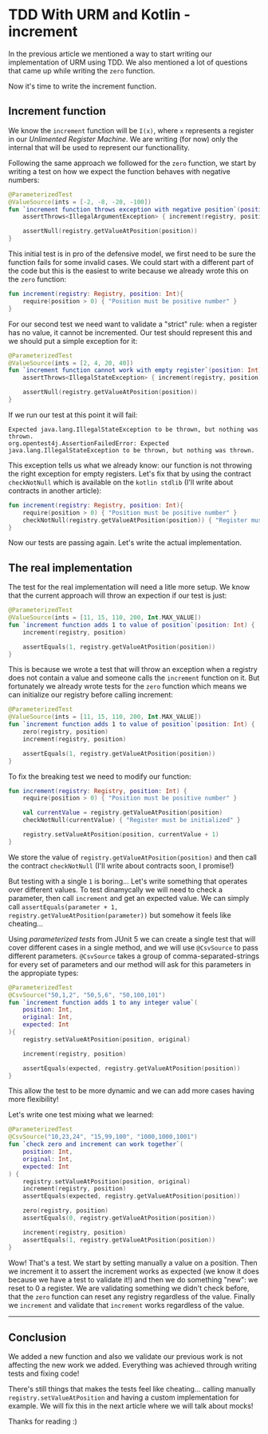 # TDD With URM and Kotlin - increment

In the previous article we mentioned a way to start writing our implementation of URM using TDD. We also mentioned a lot of questions that came up while writing the `zero` function.

Now it's time to write the increment function.

## Increment function

We know the `increment` function will be `I(x)`, where `x` represents a register in our _Unlimented Register Machine_. We are writing (for now) only the internal that will be used to represent our functionallity.

Following the same approach we followed for the `zero` function, we start by writing a test on how we expect the function behaves with negative numbers:

```kotlin
@ParameterizedTest
@ValueSource(ints = [-2, -8, -20, -100])
fun `increment function throws exception with negative position`(position: Int) {
    assertThrows<IllegalArgumentException> { increment(registry, position) }

    assertNull(registry.getValueAtPosition(position))
}
```

This initial test is in pro of the defensive model, we first need to be sure the function fails for some invalid cases. We could start with a different part of the code but this is the easiest to write because we already wrote this on the `zero` function:

```kotlin
fun increment(registry: Registry, position: Int){
    require(position > 0) { "Position must be positive number" }
}
```

For our second test we need want to validate a "strict" rule: when a register has no value, it cannot be incremented. Our test should represent this and we should put a simple exception for it:

```kotlin
@ParameterizedTest
@ValueSource(ints = [2, 4, 20, 40])
fun `increment function cannot work with empty register`(position: Int) {
    assertThrows<IllegalStateException> { increment(registry, position) }

    assertNull(registry.getValueAtPosition(position))
}
```

If we run our test at this point it will fail:

```
Expected java.lang.IllegalStateException to be thrown, but nothing was thrown.
org.opentest4j.AssertionFailedError: Expected java.lang.IllegalStateException to be thrown, but nothing was thrown.
```

This exception tells us what we already know: our function is not throwing the right exception for empty registers. Let's fix that by using the contract `checkNotNull` which is available on the `kotlin stdlib` (I'll write about contracts in another article):

```kotlin
fun increment(registry: Registry, position: Int){
    require(position > 0) { "Position must be positive number" }
    checkNotNull(registry.getValueAtPosition(position)) { "Register must be initialized" }
}
```

Now our tests are passing again. Let's write the actual implementation.

## The real implementation

The test for the real implementation will need a litle more setup. We know that the current approach will throw an expection if our test is just:

```kotlin
@ParameterizedTest
@ValueSource(ints = [11, 15, 110, 200, Int.MAX_VALUE])
fun `increment function adds 1 to value of position`(position: Int) {
    increment(registry, position)

    assertEquals(1, registry.getValueAtPosition(position))
}
```

This is because we wrote a test that will throw an exception when a registry does not contain a value and someone calls the `increment` function on it. But fortunately we already wrote tests for the `zero` function which means we can initialize our registry before calling increment:

```kotlin
@ParameterizedTest
@ValueSource(ints = [11, 15, 110, 200, Int.MAX_VALUE])
fun `increment function adds 1 to value of position`(position: Int) {
    zero(registry, position)
    increment(registry, position)

    assertEquals(1, registry.getValueAtPosition(position))
}
```

To fix the breaking test we need to modify our function:

```kotlin
fun increment(registry: Registry, position: Int) {
    require(position > 0) { "Position must be positive number" }

    val currentValue = registry.getValueAtPosition(position)
    checkNotNull(currentValue) { "Register must be initialized" }

    registry.setValueAtPosition(position, currentValue + 1)
}
```

We store the value of `registry.getValueAtPosition(position)` and then call the contract `checkNotNull` (I'll write about contracts soon, I promise!)

But testing with a single `1` is boring… Let's write something that operates over different values. To test dinamycally we will need to check a parameter, then call `increment` and get an expected value. We can simply call `assertEquals(parameter + 1, registry.getValueAtPosition(parameter))` but somehow it feels like cheating…

Using _parameterized tests_ from JUnit 5 we can create a single test that will cover different cases in a single method, and we will use `@CsvSource` to pass different parameters. `@CsvSource` takes a group of comma-separated-strings for every set of parameters and our method will ask for this parameters in the appropiate types:

```kotlin
@ParameterizedTest
@CsvSource("50,1,2", "50,5,6", "50,100,101")
fun `increment function adds 1 to any integer value`(
    position: Int,
    original: Int,
    expected: Int
){
    registry.setValueAtPosition(position, original)

    increment(registry, position)

    assertEquals(expected, registry.getValueAtPosition(position))
}
```

This allow the test to be more dynamic and we can add more cases having more flexibility!

Let's write one test mixing what we learned:

```kotlin
@ParameterizedTest
@CsvSource("10,23,24", "15,99,100", "1000,1000,1001")
fun `check zero and increment can work together`(
    position: Int,
    original: Int,
    expected: Int
) {
    registry.setValueAtPosition(position, original)
    increment(registry, position)
    assertEquals(expected, registry.getValueAtPosition(position))

    zero(registry, position)
    assertEquals(0, registry.getValueAtPosition(position))

    increment(registry, position)
    assertEquals(1, registry.getValueAtPosition(position))
}
```

Wow! That's a test. We start by setting manually a value on a position. Then we increment it to assert the increment works as expected (we know it does because we have a test to validate it!) and then we do something "new": we reset to 0 a register. We are validating something we didn't check before, that the `zero` function can reset any registry regardless of the value. Finally we `increment` and validate that `increment` works regardless of the value.

---

## Conclusion

We added a new function and also we validate our previous work is not affecting the new work we added. Everything was achieved through writing tests and fixing code!

There's still things that makes the tests feel like cheating… calling manually `registry.setValueAtPosition` and having a custom implementation for example. We will fix this in the next article where we will talk about mocks!

Thanks for reading :)

